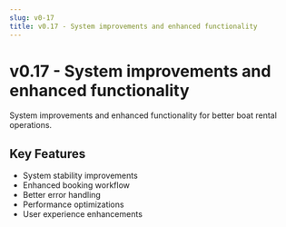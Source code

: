 ```yaml
---
slug: v0-17
title: v0.17 - System improvements and enhanced functionality
---
```


# v0.17 - System improvements and enhanced functionality

System improvements and enhanced functionality for better boat rental operations.

## Key Features

- System stability improvements
- Enhanced booking workflow
- Better error handling
- Performance optimizations
- User experience enhancements
